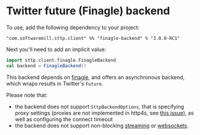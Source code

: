 # Twitter future (Finagle) backend

To use, add the following dependency to your project:

```
"com.softwaremill.sttp.client" %% "finagle-backend" % "3.0.0-RC1"
```

Next you'll need to add an implicit value:

```scala
import sttp.client.finagle.FinagleBackend
val backend = FinagleBackend()
```

This backend depends on [finagle](https://twitter.github.io/finagle/), and offers an asynchronous backend, which wraps results in Twitter's `Future`.

Please note that: 

* the backend does not support `SttpBackendOptions`, that is specifying proxy settings (proxies are not implemented in http4s, see [this issue](https://github.com/http4s/http4s/issues/251)), as well as configuring the connect timeout 
* the backend does not support non-blocking [streaming](../requests/streaming.md) or [websockets](../websockets.md).
